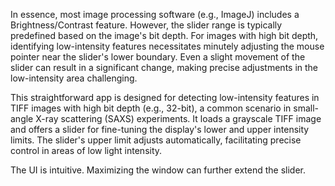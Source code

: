 In essence, most image processing software (e.g., ImageJ) includes a Brightness/Contrast feature. However, the slider range is typically predefined based on the image's bit depth. For images with high bit depth, identifying low-intensity features necessitates minutely adjusting the mouse pointer near the slider's lower boundary. Even a slight movement of the slider can result in a significant change, making precise adjustments in the low-intensity area challenging.

This straightforward app is designed for detecting low-intensity features in TIFF images with high bit depth (e.g., 32-bit), a common scenario in small-angle X-ray scattering (SAXS) experiments. It loads a grayscale TIFF image and offers a slider for fine-tuning the display's lower and upper intensity limits. The slider's upper limit adjusts automatically, facilitating precise control in areas of low light intensity.

The UI is intuitive. Maximizing the window can further extend the slider.
